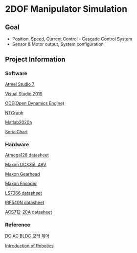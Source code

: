 # 2DOF Manipulator Simulation

## Goal

* Position, Speed, Current Control - Cascade Control System
* Sensor & Motor output, System configuration

## Project Information

### Software

[Atmel Studio 7](http://studio.download.atmel.com/7.0.2389/as-installer-7.0.2389-full.exe)

[Visual Studio 2019](https://visualstudio.microsoft.com/ko/thank-you-downloading-visual-studio/?sku=Community&rel=16#)

[ODE(Open Dynamics Engine)](https://sourceforge.net/projects/opende/)

[NTGraph](https://www.codeproject.com/Articles/3214/2D-Graph-ActiveX-Control)

[Matlab2020a](https://www.mathworks.com)

[SerialChart](http://starlino.com/data/serialchart/SerialChart_v034.zip)

### Hardware

[Atmega128 datasheet](http://ww1.microchip.com/downloads/en/devicedoc/doc2467.pdf)

[Maxon DCX35L 48V](https://www.servo.com.sg/sites/default/files/2018-03/DCX_Program_2017-18_1.pdf "Maxon DCX35L 48V 23p")

[Maxon Gearhead](https://www.maxongroup.com/medias/sys_master/root/8841188868126/EN-353.pdf "Maxon Planetary gearhead GPX 42 Ø42 mm, 3-stage, 81:1, 15Nm")

[Maxon Encoder](https://www.maxongroup.com/medias/sys_master/root/8841529491486/EN-436.pdf "Encoder ENX 16 EASY, 1 - 1024 CPT")

[LS7366 datasheet](http://www.mdv.sk/beta/wp-content/uploads/2013/03/incremental_LS7366.pdf)

[IRF540N datasheet](https://media.digikey.com/pdf/Data%20Sheets/Fairchild%20PDFs/IRF540N.pdf "Gate H-bridge datasheet")

[ACS712-20A datasheet](https://www.sparkfun.com/datasheets/BreakoutBoards/0712.pdf)

### Reference

[DC AC BLDC 모터 제어](http://www.bogdoo.com/b/shop/item.php?it_id=1503033887 "DC AC BLDC 모터 제어")

[Introduction of Robotics](https://www.pearson.com/us/higher-education/program/Craig-Introduction-to-Robotics-Mechanics-and-Control-4th-Edition/PGM91709.html "Introduction of Robotics" )
